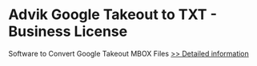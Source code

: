 # Advik Google Takeout to TXT - Business License
Software to Convert Google Takeout MBOX Files
[>> Detailed information](https://secure.shareit.com/shareit/product.html?productid=300804996&affiliateid=200057808)
